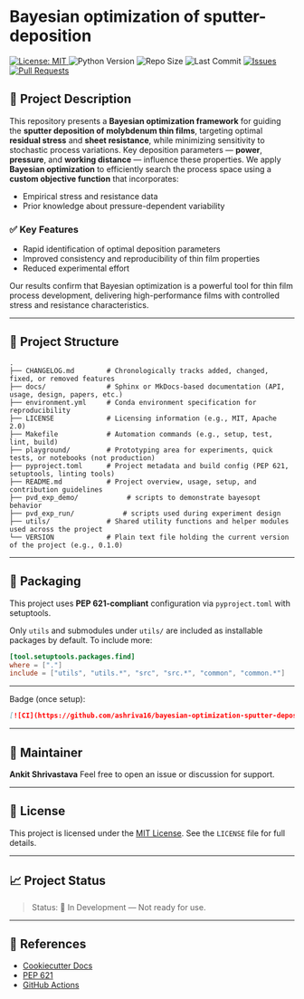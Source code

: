 # Bayesian optimization of sputter-deposition

<p align="left">
  <a href="https://opensource.org/licenses/MIT">
    <img alt="License: MIT" src="https://img.shields.io/badge/License-MIT-yellow.svg" />
  </a>
  <img alt="Python Version" src="https://img.shields.io/badge/python-3.8%2B-blue" />
  <img alt="Repo Size" src="https://img.shields.io/github/repo-size/ashriva16/bayesian-optimization-sputter-deposition" />
  <img alt="Last Commit" src="https://img.shields.io/github/last-commit/ashriva16/bayesian-optimization-sputter-deposition" />
  <a href="https://github.com/ashriva16/bayesian-optimization-sputter-deposition/issues">
    <img alt="Issues" src="https://img.shields.io/github/issues/ashriva16/bayesian-optimization-sputter-deposition" />
  </a>
  <a href="https://github.com/ashriva16/bayesian-optimization-sputter-deposition/pulls">
    <img alt="Pull Requests" src="https://img.shields.io/github/issues-pr/ashriva16/bayesian-optimization-sputter-deposition" />
  </a>
</p>

## 📌 Project Description

This repository presents a **Bayesian optimization framework** for guiding the **sputter deposition of molybdenum thin films**, targeting optimal **residual stress** and **sheet resistance**, while minimizing sensitivity to stochastic process variations.
Key deposition parameters — **power**, **pressure**, and **working distance** — influence these properties.
We apply **Bayesian optimization** to efficiently search the process space using a **custom objective function** that incorporates:

- Empirical stress and resistance data
- Prior knowledge about pressure-dependent variability

### ✅ Key Features

- Rapid identification of optimal deposition parameters
- Improved consistency and reproducibility of thin film properties
- Reduced experimental effort

Our results confirm that Bayesian optimization is a powerful tool for thin film process development, delivering high-performance films with controlled stress and resistance characteristics.

---

## 🧱 Project Structure

```text
.
├── CHANGELOG.md        # Chronologically tracks added, changed, fixed, or removed features
├── docs/               # Sphinx or MkDocs-based documentation (API, usage, design, papers, etc.)
├── environment.yml     # Conda environment specification for reproducibility
├── LICENSE             # Licensing information (e.g., MIT, Apache 2.0)
├── Makefile            # Automation commands (e.g., setup, test, lint, build)
├── playground/         # Prototyping area for experiments, quick tests, or notebooks (not production)
├── pyproject.toml      # Project metadata and build config (PEP 621, setuptools, linting tools)
├── README.md           # Project overview, usage, setup, and contribution guidelines
├── pvd_exp_demo/            # scripts to demonstrate bayesopt behavior
├── pvd_exp_run/            # scripts used during experiment design
├── utils/              # Shared utility functions and helper modules used across the project
└── VERSION             # Plain text file holding the current version of the project (e.g., 0.1.0)
```

---

## 🧩 Packaging

This project uses **PEP 621-compliant** configuration via `pyproject.toml` with setuptools.

Only `utils` and submodules under `utils/` are included as installable packages by default. To include more:

```toml
[tool.setuptools.packages.find]
where = ["."]
include = ["utils", "utils.*", "src", "src.*", "common", "common.*"]
```

---

Badge (once setup):

```markdown
[![CI](https://github.com/ashriva16/bayesian-optimization-sputter-deposition/actions/workflows/ci.yml/badge.svg)](https://github.com/ashriva16/bayesian-optimization-sputter-deposition/actions)
```

---

## 👤 Maintainer

**Ankit Shrivastava**
Feel free to open an issue or discussion for support.

---

## 📜 License

This project is licensed under the [MIT License](https://opensource.org/licenses/MIT). See the `LICENSE` file for full details.

---

## 📈 Project Status

> Status: 🚧 In Development — Not ready for use.

---

## 📘 References

- [Cookiecutter Docs](https://cookiecutter.readthedocs.io)
- [PEP 621](https://peps.python.org/pep-0621/)
- [GitHub Actions](https://docs.github.com/en/actions)
